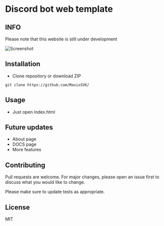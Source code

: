 # Discord bot web template

## INFO
Please note that this website is still under development

![Screenshot](https://i.imgur.com/0L5V7Rb.png)

## Installation

 - Clone repository or download ZIP
```
git clone https://github.com/MaxixSVK/
``` 
## Usage
 - Just open index.html

## Future updates
 - About page
 - DOCS page
 - More features

## Contributing

Pull requests are welcome. For major changes, please open an issue first
to discuss what you would like to change.

Please make sure to update tests as appropriate.

## License

MIT